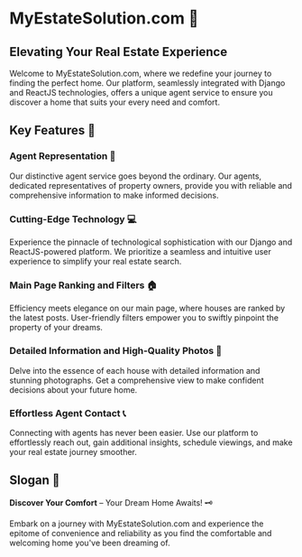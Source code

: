 # MyEstateSolution.com 🏡

## Elevating Your Real Estate Experience

Welcome to MyEstateSolution.com, where we redefine your journey to finding the perfect home. Our platform, seamlessly integrated with Django and ReactJS technologies, offers a unique agent service to ensure you discover a home that suits your every need and comfort.

## **Key Features** 🌟

### Agent Representation 🤝
Our distinctive agent service goes beyond the ordinary. Our agents, dedicated representatives of property owners, provide you with reliable and comprehensive information to make informed decisions.

### Cutting-Edge Technology 💻
Experience the pinnacle of technological sophistication with our Django and ReactJS-powered platform. We prioritize a seamless and intuitive user experience to simplify your real estate search.

### Main Page Ranking and Filters 🏠
Efficiency meets elegance on our main page, where houses are ranked by the latest posts. User-friendly filters empower you to swiftly pinpoint the property of your dreams.

### Detailed Information and High-Quality Photos 📸
Delve into the essence of each house with detailed information and stunning photographs. Get a comprehensive view to make confident decisions about your future home.

### Effortless Agent Contact 📞
Connecting with agents has never been easier. Use our platform to effortlessly reach out, gain additional insights, schedule viewings, and make your real estate journey smoother.

## **Slogan** 🌈

**Discover Your Comfort** – Your Dream Home Awaits! 🗝️

Embark on a journey with MyEstateSolution.com and experience the epitome of convenience and reliability as you find the comfortable and welcoming home you've been dreaming of.
